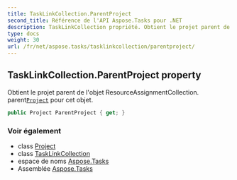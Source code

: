 ```yaml
---
title: TaskLinkCollection.ParentProject
second_title: Référence de l'API Aspose.Tasks pour .NET
description: TaskLinkCollection propriété. Obtient le projet parent de lobjet ResourceAssignmentCollection.  parentProject pour cet objet.
type: docs
weight: 30
url: /fr/net/aspose.tasks/tasklinkcollection/parentproject/
---
```

## TaskLinkCollection.ParentProject property

Obtient le projet parent de l'objet ResourceAssignmentCollection.  parent[`Project`](../../project/) pour cet objet.

```csharp
public Project ParentProject { get; }
```

### Voir également

* class [Project](../../project/)
* class [TaskLinkCollection](../)
* espace de noms [Aspose.Tasks](../../tasklinkcollection/)
* Assemblée [Aspose.Tasks](../../../)


